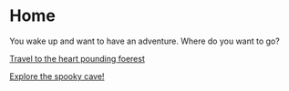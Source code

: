 # Home
You wake up and want to have an adventure. Where do you want to go?  

[Travel to the heart pounding foerest](Forest.md)  

[Explore the spooky cave!](cave.md)  
